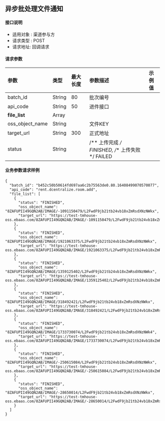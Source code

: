 ## 异步批处理文件通知

#### 接口说明

* 适用对象 : 渠道参与方
* 请求类型 : POST
* 请求地址: 回调请求

#### 请求参数

| 参数            | 类型   | 最大长度 | 参数描述                                         | 示例值 |
| :-------------- | :----- | :------- | :----------------------------------------------- | :----- |
| batch_id        | String | 80       | 批次编号                                         |        |
| api_code        | String | 50       | 进件接口                                         |        |
| **file_list**   | Array  |          |                                                  |        |
| oss_object_name | String |          | 文件KEY                                          |        |
| target_url      | String | 300      | 正式地址                                         |        |
| status          | String |          | /** 上传完成 */ FINISHED, /** 上传失败 */ FAILED |        |


#### 业务参数请求样例
```
{
  "batch_id": "b452c50b50614fd697aa6c2b75563de0.80.16408499070570077",
  "api_code": "rent.dcentralize.room.add",
  "file_list": [
    {
      "status": "FINISHED",
      "oss_object_name": "8ZAFUPII49GQN2AB/IMAGE/-1091150479/L2FwdF9jb21tb24vb18xZmRsdXNzNWkx",
      "target_url": "https://test-tmhouse-oss.ebaas.com/8ZAFUPII49GQN2AB/IMAGE/-1091150479/L2FwdF9jb21tb24vb18xZmRsdXNzNWkx"
    },
    {
      "status": "FINISHED",
      "oss_object_name": "8ZAFUPII49GQN2AB/IMAGE/1921063375/L2FwdF9jb21tb24vb18xZmRsdXNzNWkx",
      "target_url": "https://test-tmhouse-oss.ebaas.com/8ZAFUPII49GQN2AB/IMAGE/1921063375/L2FwdF9jb21tb24vb18xZmRsdXNzNWkx"
    },
    {
      "status": "FINISHED",
      "oss_object_name": "8ZAFUPII49GQN2AB/IMAGE/1359125402/L2FwdF9jb21tb24vb18xZmRsdXNzNWkx",
      "target_url": "https://test-tmhouse-oss.ebaas.com/8ZAFUPII49GQN2AB/IMAGE/1359125402/L2FwdF9jb21tb24vb18xZmRsdXNzNWkx"
    },
    {
      "status": "FINISHED",
      "oss_object_name": "8ZAFUPII49GQN2AB/IMAGE/318492421/L2FwdF9jb21tb24vb18xZmRsdXNzNWkx",
      "target_url": "https://test-tmhouse-oss.ebaas.com/8ZAFUPII49GQN2AB/IMAGE/318492421/L2FwdF9jb21tb24vb18xZmRsdXNzNWkx"
    },
    {
      "status": "FINISHED",
      "oss_object_name": "8ZAFUPII49GQN2AB/IMAGE/1733730074/L2FwdF9jb21tb24vb18xZmRsdXNzNWk4",
      "target_url": "https://test-tmhouse-oss.ebaas.com/8ZAFUPII49GQN2AB/IMAGE/1733730074/L2FwdF9jb21tb24vb18xZmRsdXNzNWk4"
    },
    {
      "status": "FINISHED",
      "oss_object_name": "8ZAFUPII49GQN2AB/IMAGE/-250615084/L2FwdF9jb21tb24vb18xZmRsdXNzNWkx",
      "target_url": "https://test-tmhouse-oss.ebaas.com/8ZAFUPII49GQN2AB/IMAGE/-250615084/L2FwdF9jb21tb24vb18xZmRsdXNzNWkx"
    },
    {
      "status": "FINISHED",
      "oss_object_name": "8ZAFUPII49GQN2AB/IMAGE/-28650014/L2FwdF9jb21tb24vb18xZmRsdXNzNWkx",
      "target_url": "https://test-tmhouse-oss.ebaas.com/8ZAFUPII49GQN2AB/IMAGE/-28650014/L2FwdF9jb21tb24vb18xZmRsdXNzNWkx"
    }
  ]
}
```
